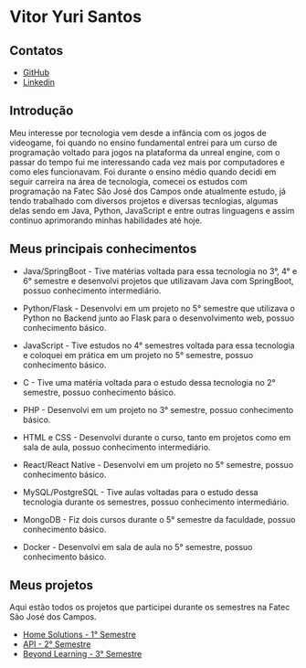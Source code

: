 # Vitor Yuri Santos 

## Contatos 
- [GitHub](https://github.com/Vitor-y)
- [Linkedin](https://www.linkedin.com/in/vitor-yuri-48b477213/)

## Introdução 
Meu interesse por tecnologia vem desde a infância com os jogos de videogame, foi quando no ensino fundamental entrei para um curso de programação voltado para jogos na plataforma da unreal engine, com o passar do tempo fui me interessando cada vez mais por computadores e como eles funcionavam. Foi durante o ensino médio quando decidi em seguir carreira na área de tecnologia, comecei os estudos com programação na Fatec São José dos Campos onde atualmente estudo, já tendo trabalhado com diversos projetos e diversas tecnlogias, algumas delas sendo em Java, Python, JavaScript e entre outras linguagens e assim continuo aprimorando minhas habilidades até hoje. 

## Meus principais conhecimentos 

- Java/SpringBoot - Tive matérias voltada para essa tecnologia no 3°, 4° e 6° semestre e desenvolvi projetos que utilizavam Java com SpringBoot, possuo conhecimento intermediário. 

- Python/Flask - Desenvolvi em um projeto no 5° semestre que utilizava o Python no Backend junto ao Flask para o desenvolvimento web, possuo conhecimento básico. 

- JavaScript - Tive estudos no 4° semestres voltada para essa tecnologia e coloquei em prática em um projeto no 5° semestre, possuo conhecimento básico.

- C - Tive uma matéria voltada para o estudo dessa tecnologia no 2° semestre, possuo conhecimento básico. 

- PHP - Desenvolvi em um projeto no 3° semestre, possuo conhecimento básico. 

- HTML e CSS - Desenvolvi durante o curso, tanto em projetos como em sala de aula, possuo conhecimento intermediário. 

- React/React Native - Desenvolvi em um projeto no 5° semestre, possuo conhecimento básico. 

- MySQL/PostgreSQL - Tive aulas voltadas para o estudo dessa tecnologia durante os semestres, possuo conhecimento intermediário. 

- MongoDB - Fiz dois cursos durante o 5° semestre da faculdade, possuo conhecimento básico.  

- Docker - Desenvolvi em sala de aula no 5° semestre, possuo conhecimento básico. 

## Meus projetos 

Aqui estão todos os projetos que participei durante os semestres na Fatec São José dos Campos.

- [Home Solutions - 1° Semestre](https://github.com/Vitor-y/Portfolio/tree/2020-01?tab=readme-ov-file)
- [API - 2° Semestre](https://github.com/Vitor-y/Portfolio/tree/2020-02?tab=readme-ov-file) 
- [Beyond Learning - 3° Semestre](https://github.com/Vitor-y/Portfolio/tree/2021-01?tab=readme-ov-file)

